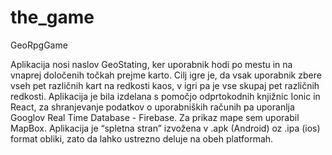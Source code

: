 # the_game
GeoRpgGame

Aplikacija nosi naslov GeoStating, ker uporabnik hodi po mestu in na vnaprej določenih točkah prejme karto. Cilj igre je, 
da vsak uporabnik zbere vseh pet različnih kart na redkosti kaos, v igri pa je vse skupaj pet različnih redkosti.
Aplikacija je bila izdelana s pomočjo odprtokodnih knjižnic Ionic in React, za shranjevanje podatkov o uporabniških računih pa uporanlja 
Googlov Real Time Database - Firebase. Za prikaz mape sem uporabil MapBox. Aplikacija je “spletna stran”  izvožena v .apk (Android) oz .ipa (ios) format obliki, 
zato da lahko ustrezno deluje na obeh platformah.
